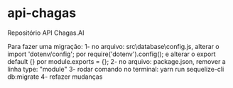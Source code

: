 # api-chagas
Repositório API Chagas.AI

Para fazer uma migração:
  1- no arquivo: src\database\config.js, alterar o import 'dotenv/config'; por require('dotenv').config(); e alterar o export default {} por module.exports = {};
  2- no arquivo: package.json, remover a linha type: "module"
  3- rodar comando no terminal: yarn run sequelize-cli db:migrate
  4- refazer mudanças
